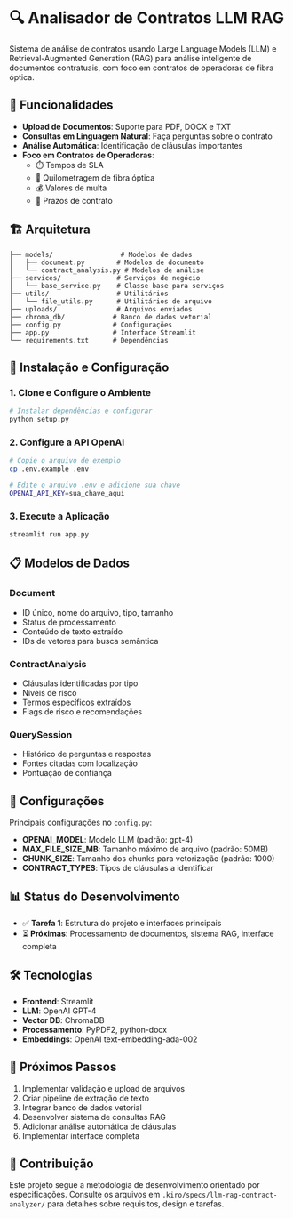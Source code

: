 # 🔍 Analisador de Contratos LLM RAG

Sistema de análise de contratos usando Large Language Models (LLM) e Retrieval-Augmented Generation (RAG) para análise inteligente de documentos contratuais, com foco em contratos de operadoras de fibra óptica.

## 🎯 Funcionalidades

- **Upload de Documentos**: Suporte para PDF, DOCX e TXT
- **Consultas em Linguagem Natural**: Faça perguntas sobre o contrato
- **Análise Automática**: Identificação de cláusulas importantes
- **Foco em Contratos de Operadoras**:
  - ⏱️ Tempos de SLA
  - 🔌 Quilometragem de fibra óptica
  - 💰 Valores de multa
  - 📅 Prazos de contrato

## 🏗️ Arquitetura

```
├── models/                 # Modelos de dados
│   ├── document.py        # Modelos de documento
│   └── contract_analysis.py # Modelos de análise
├── services/              # Serviços de negócio
│   └── base_service.py    # Classe base para serviços
├── utils/                 # Utilitários
│   └── file_utils.py      # Utilitários de arquivo
├── uploads/               # Arquivos enviados
├── chroma_db/            # Banco de dados vetorial
├── config.py             # Configurações
├── app.py                # Interface Streamlit
└── requirements.txt      # Dependências
```

## 🚀 Instalação e Configuração

### 1. Clone e Configure o Ambiente

```bash
# Instalar dependências e configurar
python setup.py
```

### 2. Configure a API OpenAI

```bash
# Copie o arquivo de exemplo
cp .env.example .env

# Edite o arquivo .env e adicione sua chave
OPENAI_API_KEY=sua_chave_aqui
```

### 3. Execute a Aplicação

```bash
streamlit run app.py
```

## 📋 Modelos de Dados

### Document
- ID único, nome do arquivo, tipo, tamanho
- Status de processamento
- Conteúdo de texto extraído
- IDs de vetores para busca semântica

### ContractAnalysis
- Cláusulas identificadas por tipo
- Níveis de risco
- Termos específicos extraídos
- Flags de risco e recomendações

### QuerySession
- Histórico de perguntas e respostas
- Fontes citadas com localização
- Pontuação de confiança

## 🔧 Configurações

Principais configurações no `config.py`:

- **OPENAI_MODEL**: Modelo LLM (padrão: gpt-4)
- **MAX_FILE_SIZE_MB**: Tamanho máximo de arquivo (padrão: 50MB)
- **CHUNK_SIZE**: Tamanho dos chunks para vetorização (padrão: 1000)
- **CONTRACT_TYPES**: Tipos de cláusulas a identificar

## 📊 Status do Desenvolvimento

- ✅ **Tarefa 1**: Estrutura do projeto e interfaces principais
- ⏳ **Próximas**: Processamento de documentos, sistema RAG, interface completa

## 🛠️ Tecnologias

- **Frontend**: Streamlit
- **LLM**: OpenAI GPT-4
- **Vector DB**: ChromaDB
- **Processamento**: PyPDF2, python-docx
- **Embeddings**: OpenAI text-embedding-ada-002

## 📝 Próximos Passos

1. Implementar validação e upload de arquivos
2. Criar pipeline de extração de texto
3. Integrar banco de dados vetorial
4. Desenvolver sistema de consultas RAG
5. Adicionar análise automática de cláusulas
6. Implementar interface completa

## 🤝 Contribuição

Este projeto segue a metodologia de desenvolvimento orientado por especificações. Consulte os arquivos em `.kiro/specs/llm-rag-contract-analyzer/` para detalhes sobre requisitos, design e tarefas.